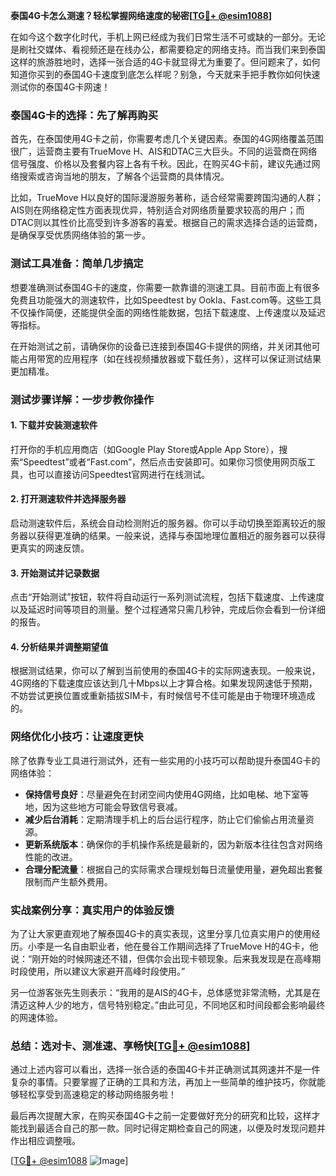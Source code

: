 **泰国4G卡怎么测速？轻松掌握网络速度的秘密[[TG💪+ @esim1088](https://t.me/s/esim1088)]**

在如今这个数字化时代，手机上网已经成为我们日常生活不可或缺的一部分。无论是刷社交媒体、看视频还是在线办公，都需要稳定的网络支持。而当我们来到泰国这样的旅游胜地时，选择一张合适的4G卡就显得尤为重要了。但问题来了，如何知道你买到的泰国4G卡速度到底怎么样呢？别急，今天就来手把手教你如何快速测试你的泰国4G卡网速！

### 泰国4G卡的选择：先了解再购买

首先，在泰国使用4G卡之前，你需要考虑几个关键因素。泰国的4G网络覆盖范围很广，运营商主要有TrueMove H、AIS和DTAC三大巨头。不同的运营商在网络信号强度、价格以及套餐内容上各有千秋。因此，在购买4G卡前，建议先通过网络搜索或咨询当地的朋友，了解各个运营商的具体情况。

比如，TrueMove H以良好的国际漫游服务著称，适合经常需要跨国沟通的人群；AIS则在网络稳定性方面表现优异，特别适合对网络质量要求较高的用户；而DTAC则以其性价比高受到许多游客的喜爱。根据自己的需求选择合适的运营商，是确保享受优质网络体验的第一步。

### 测试工具准备：简单几步搞定

想要准确测试泰国4G卡的速度，你需要一款靠谱的测速工具。目前市面上有很多免费且功能强大的测速软件，比如Speedtest by Ookla、Fast.com等。这些工具不仅操作简便，还能提供全面的网络性能数据，包括下载速度、上传速度以及延迟等指标。

在开始测试之前，请确保你的设备已连接到泰国4G卡提供的网络，并关闭其他可能占用带宽的应用程序（如在线视频播放器或下载任务），这样可以保证测试结果更加精准。

### 测试步骤详解：一步步教你操作

#### 1. 下载并安装测速软件

打开你的手机应用商店（如Google Play Store或Apple App Store），搜索“Speedtest”或者“Fast.com”，然后点击安装即可。如果你习惯使用网页版工具，也可以直接访问Speedtest官网进行在线测试。

#### 2. 打开测速软件并选择服务器

启动测速软件后，系统会自动检测附近的服务器。你可以手动切换至距离较近的服务器以获得更准确的结果。一般来说，选择与泰国地理位置相近的服务器可以获得更真实的网速反馈。

#### 3. 开始测试并记录数据

点击“开始测试”按钮，软件将自动运行一系列测试流程，包括下载速度、上传速度以及延迟时间等项目的测量。整个过程通常只需几秒钟，完成后你会看到一份详细的报告。

#### 4. 分析结果并调整期望值

根据测试结果，你可以了解到当前使用的泰国4G卡的实际网速表现。一般来说，4G网络的下载速度应该达到几十Mbps以上才算合格。如果发现网速低于预期，不妨尝试更换位置或重新插拔SIM卡，有时候信号不佳可能是由于物理环境造成的。

### 网络优化小技巧：让速度更快

除了依靠专业工具进行测试外，还有一些实用的小技巧可以帮助提升泰国4G卡的网络体验：

- **保持信号良好**：尽量避免在封闭空间内使用4G网络，比如电梯、地下室等地，因为这些地方可能会导致信号衰减。
- **减少后台消耗**：定期清理手机上的后台运行程序，防止它们偷偷占用流量资源。
- **更新系统版本**：确保你的手机操作系统是最新的，因为新版本往往包含对网络性能的改进。
- **合理分配流量**：根据自己的实际需求合理规划每日流量使用量，避免超出套餐限制而产生额外费用。

### 实战案例分享：真实用户的体验反馈

为了让大家更直观地了解泰国4G卡的真实表现，这里分享几位真实用户的使用经历。小李是一名自由职业者，他在曼谷工作期间选择了TrueMove H的4G卡，他说：“刚开始的时候网速还不错，但偶尔会出现卡顿现象。后来我发现是在高峰期时段使用，所以建议大家避开高峰时段使用。”

另一位游客张先生则表示：“我用的是AIS的4G卡，总体感觉非常流畅，尤其是在清迈这种人少的地方，信号特别稳定。”由此可见，不同地区和时间段都会影响最终的网速体验。

### 总结：选对卡、测准速、享畅快[[TG💪+ @esim1088](https://t.me/s/esim1088)]

通过上述内容可以看出，选择一张合适的泰国4G卡并正确测试其网速并不是一件复杂的事情。只要掌握了正确的工具和方法，再加上一些简单的维护技巧，你就能够轻松享受到高速稳定的移动网络服务啦！

最后再次提醒大家，在购买泰国4G卡之前一定要做好充分的研究和比较，这样才能找到最适合自己的那一款。同时记得定期检查自己的网速，以便及时发现问题并作出相应调整哦。

[[TG💪+ @esim1088](https://t.me/s/esim1088) ![Image](https://i.postimg.cc/4NQfJmqS/Snipaste-2025-05-13-00-14-12.png)]